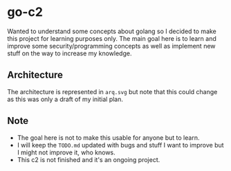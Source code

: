 # go-c2

Wanted to understand some concepts about golang so I decided to make this project for learning purposes only.
The main goal here is to learn and improve some security/programming concepts as well as implement new stuff on the way to increase my knowledge.

## Architecture

The architecture is represented in `arq.svg` but note that this could change as this was only a draft of my initial plan.

## Note

- The goal here is not to make this usable for anyone but to learn.
- I will keep the `TODO.md` updated with bugs and stuff I want to improve but I might not improve it, who knows.
- This c2 is not finished and it's an ongoing project.
